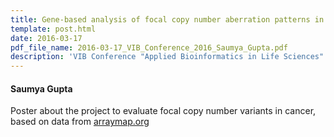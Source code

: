 ```yaml
---
title: Gene-based analysis of focal copy number aberration patterns in cancer genomes
template: post.html 
date: 2016-03-17
pdf_file_name: 2016-03-17_VIB_Conference_2016_Saumya_Gupta.pdf
description: 'VIB Conference "Applied Bioinformatics in Life Sciences"'
---
```


#### Saumya Gupta

Poster about the project to evaluate focal copy number variants in cancer, based on data from [arraymap.org](http://arraymap.org)